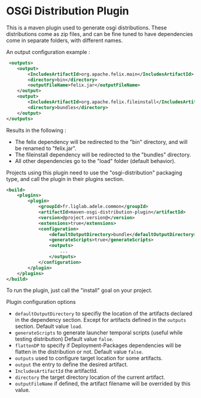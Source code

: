 OSGi Distribution Plugin
========================
This is a maven plugin used to generate osgi distributions. These distributions come as zip files, and can be fine tuned to have dependencies come in separate folders, with different names.

An output configuration example :

```xml
 <outputs>
    <output>
        <IncludesArtifactId>org.apache.felix.main</IncludesArtifactId>
        <directory>bin</directory>
        <outputFileName>felix.jar</outputFileName>
    </output>
    <output>
        <IncludesArtifactId>org.apache.felix.fileinstall</IncludesArtifactId>
        <directory>bundles</directory>
    </output>
</outputs>
```

Results in the following :

- The felix dependency will be redirected to the "bin" directory, and will be renamed to "felix.jar".
- The fileinstall dependency will be redirected to the "bundles" directory.
- All other dependencies go to the "load" folder (default behavior).

Projects using this plugin need to use the "osgi-distribution" packaging type, and call the plugin in their plugins section.

```xml
<build>
    <plugins>
        <plugin>
            <groupId>fr.liglab.adele.common</groupId>
            <artifactId>maven-osgi-distribution-plugin</artifactId>
            <version>@project.version@</version>
            <extensions>true</extensions>
            <configuration>
                <defaultOutputDirectory>bundle</defaultOutputDirectory>
                <generateScripts>true</generateScripts>
                <outputs>
                    ...
                </outputs>
            </configuration>
        </plugin>
    </plugins>
</build>
```

To run the plugin, just call the "install" goal on your project.

Plugin configuration options
* `defaultOutputDirectory` to specifiy the location of the artifacts declared in the dependency section. Except for artifacts defined in the `outputs` section. Default value `load`.
* `generateScripts` to generate launcher temporal scripts (useful while testing distribution) Default value `false`.
* `flattenDP` to specify if Deployment-Packages dependencies will be flatten in the distribution or not. Default value `false`.
* `outputs` used to configure target location for some artifacts.
 * `output` the entry to define the desired artifact.
  * `IncludesArtifactId` the artifactId.
  * `directory` the target directory location of the current artifact.
  * `outputFileName` if defined, the artifact filename will be overrided by this value.
